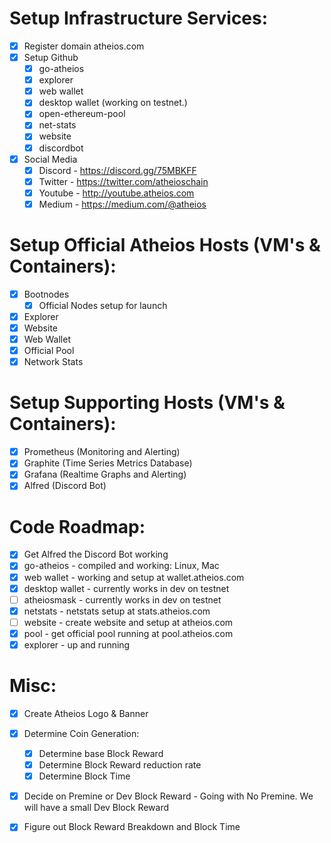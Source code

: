# Setup Infrastructure Services:
* [x] Register domain atheios.com
* [x] Setup Github
    * [x] go-atheios
    * [x] explorer
    * [x] web wallet
    * [x] desktop wallet (working on testnet.)
    * [x] open-ethereum-pool
    * [x] net-stats
    * [x] website
    * [x] discordbot
* [x] Social Media
	* [x] Discord - https://discord.gg/75MBKFF
	* [x] Twitter - https://twitter.com/atheioschain
	* [x] Youtube - http://youtube.atheios.com
	* [x] Medium - https://medium.com/@atheios

# Setup Official Atheios Hosts (VM's & Containers):
* [x] Bootnodes
    * [x] Official Nodes setup for launch
* [x] Explorer
* [x] Website
* [x] Web Wallet
* [x] Official Pool 
* [x] Network Stats 

# Setup Supporting Hosts (VM's & Containers):
* [x] Prometheus (Monitoring and Alerting)
* [x] Graphite (Time Series Metrics Database)
* [x] Grafana (Realtime Graphs and Alerting)
* [x] Alfred (Discord Bot)

# Code Roadmap:
* [x] Get Alfred the Discord Bot working
* [x] go-atheios - compiled and working: Linux, Mac
* [x] web wallet - working and setup at wallet.atheios.com
* [x] desktop wallet - currently works in dev on testnet
* [ ] atheiosmask - currently works in dev on testnet
* [x] netstats - netstats setup at stats.atheios.com
* [ ] website - create website and setup at atheios.com
* [x] pool - get official pool running at pool.atheios.com
* [x] explorer - up and running

# Misc:
* [x] Create Atheios Logo & Banner
* [x] Determine Coin Generation: 
    * [x] Determine base Block Reward 
    * [x] Determine Block Reward reduction rate 
    * [x] Determine Block Time
* [x] Decide on Premine or Dev Block Reward - Going with No Premine. We will have a small Dev Block Reward
* [x] Figure out Block Reward Breakdown and Block Time

